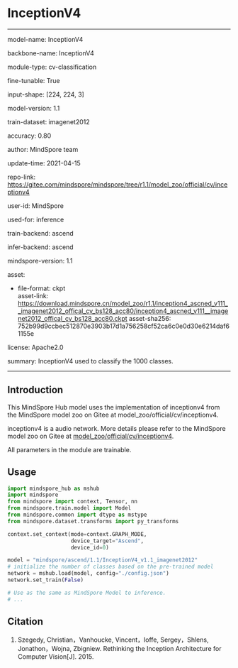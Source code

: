 # InceptionV4

---

model-name: InceptionV4

backbone-name: InceptionV4

module-type: cv-classification

fine-tunable: True

input-shape: [224, 224, 3]

model-version: 1.1

train-dataset: imagenet2012

accuracy: 0.80

author: MindSpore team

update-time: 2021-04-15

repo-link: <https://gitee.com/mindspore/mindspore/tree/r1.1/model_zoo/official/cv/inceptionv4>

user-id: MindSpore

used-for: inference

train-backend: ascend

infer-backend: ascend

mindspore-version: 1.1

asset:

-
    file-format: ckpt  
    asset-link: <https://download.mindspore.cn/model_zoo/r1.1/inception4_ascned_v111__imagenet2012_offical_cv_bs128_acc80/inception4_ascned_v111__imagenet2012_offical_cv_bs128_acc80.ckpt>
    asset-sha256: 752b99d9ccbec512870e3903b17d1a756258cf52ca6c0e0d30e6214daf61155e

license: Apache2.0

summary: InceptionV4 used to classify the 1000 classes.

---

## Introduction

This MindSpore Hub model uses the implementation of inceptionv4 from the MindSpore model zoo on Gitee at model_zoo/official/cv/inceptionv4.

inceptionv4 is a audio network. More details please refer to the MindSpore model zoo on Gitee at [model_zoo/official/cv/inceptionv4](https://gitee.com/mindspore/mindspore/blob/r1.1/model_zoo/official/cv/inceptionv4/README.md).

All parameters in the module are trainable.

## Usage

```python
import mindspore_hub as mshub
import mindspore
from mindspore import context, Tensor, nn
from mindspore.train.model import Model
from mindspore.common import dtype as mstype
from mindspore.dataset.transforms import py_transforms

context.set_context(mode=context.GRAPH_MODE,
                    device_target="Ascend",
                    device_id=0)

model = "mindspore/ascend/1.1/InceptionV4_v1.1_imagenet2012"
# initialize the number of classes based on the pre-trained model
network = mshub.load(model, config="./config.json")
network.set_train(False)

# Use as the same as MindSpore Model to inference.
# ...
```

## Citation

1. Szegedy, Christian，Vanhoucke, Vincent，Ioffe, Sergey，Shlens, Jonathon，Wojna, Zbigniew. Rethinking the Inception Architecture for Computer Vision[J]. 2015.